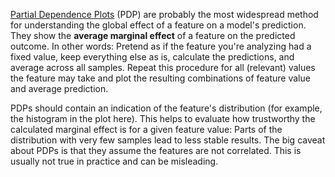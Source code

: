 [Partial Dependence Plots](https://christophm.github.io/interpretable-ml-book/pdp.html) (PDP) are probably the most widespread method for understanding the global effect of a feature on a model's prediction. They show the **average marginal effect** of a feature on the predicted outcome. In other words: Pretend as if the feature you're analyzing had a fixed value, keep everything else as is, calculate the predictions, and average across all samples. Repeat this procedure for all (relevant) values the feature may take and plot the resulting combinations of feature value and average prediction.

PDPs should contain an indication of the feature's distribution (for example, the histogram in the plot here). This helps to evaluate how trustworthy the calculated marginal effect is for a given feature value: Parts of the distribution with very few samples lead to less stable results. The big caveat about PDPs is that they assume the features are not correlated. This is usually not true in practice and can be misleading.